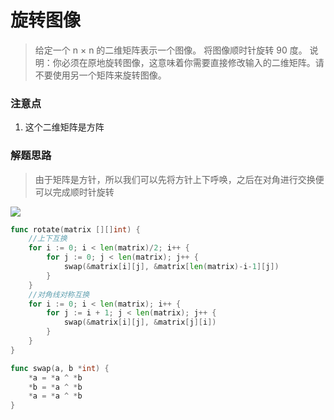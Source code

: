 # 旋转图像
> 给定一个 n × n 的二维矩阵表示一个图像。
> 将图像顺时针旋转 90 度。
> 说明：你必须在原地旋转图像，这意味着你需要直接修改输入的二维矩阵。请不要使用另一个矩阵来旋转图像。

### 注意点
1. 这个二维矩阵是方阵

### 解题思路
> 由于矩阵是方针，所以我们可以先将方针上下呼唤，之后在对角进行交换便可以完成顺时针旋转

![](http://riyugo.com/i/2020/10/24/ou9ude.jpg)

```go
func rotate(matrix [][]int) {
	//上下互换
	for i := 0; i < len(matrix)/2; i++ {
		for j := 0; j < len(matrix); j++ {
			swap(&matrix[i][j], &matrix[len(matrix)-i-1][j])
		}
	}
	//对角线对称互换
	for i := 0; i < len(matrix); i++ {
		for j := i + 1; j < len(matrix); j++ {
			swap(&matrix[i][j], &matrix[j][i])
		}
	}
}

func swap(a, b *int) {
	*a = *a ^ *b
	*b = *a ^ *b
	*a = *a ^ *b
}
```
